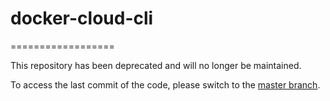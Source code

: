 # docker-cloud-cli
==================

This repository has been deprecated and will no longer be maintained.

To access the last commit of the code, please switch to the [master branch](https://github.com/docker/dockercloud-cli/tree/master).